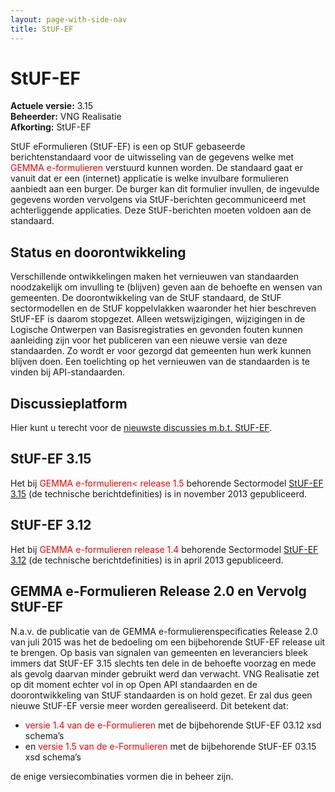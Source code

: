 ```yaml
---
layout: page-with-side-nav
title: StUF-EF
---
```

# StUF-EF

**Actuele versie:** 3.15  
**Beheerder:**  VNG Realisatie<br/>
**Afkorting:**  StUF-EF

StUF eFormulieren (StUF-EF) is een op StUF gebaseerde berichtenstandaard voor de uitwisseling van de gegevens welke met <span style="color:red">GEMMA e-formulieren</span> verstuurd kunnen worden. De standaard gaat er vanuit dat er een (internet) applicatie is welke invulbare formulieren aanbiedt aan een burger. De burger kan dit formulier invullen, de ingevulde gegevens worden vervolgens via StUF-berichten gecommuniceerd met achterliggende applicaties. Deze StUF-berichten moeten voldoen aan de standaard.

## Status en doorontwikkeling
Verschillende ontwikkelingen maken het vernieuwen van standaarden noodzakelijk om invulling te (blijven) geven aan de behoefte en wensen van gemeenten. De doorontwikkeling van de StUF standaard, de StUF sectormodellen en de StUF koppelvlakken waaronder het hier beschreven StUF-EF is daarom stopgezet. Alleen wetswijzigingen, wijzigingen in de Logische Ontwerpen van Basisregistraties en gevonden fouten kunnen aanleiding zijn voor het publiceren van een nieuwe versie van deze standaarden. Zo wordt er voor gezorgd dat gemeenten hun werk kunnen blijven doen. Een toelichting op het vernieuwen van de standaarden is te vinden bij API-standaarden.

## Discussieplatform
Hier kunt u terecht voor de [nieuwste discussies m.b.t. StUF-EF](https://github.com/VNG-Realisatie/StUF-Standaarden/labels/StUF-EF%20%2F%20GEMMA%20e-Formulieren).

## StUF-EF 3.15
Het bij <span style="color:red">GEMMA e-formulieren< release 1.5</span> behorende Sectormodel [StUF-EF 3.15](documenten/Ef0315.zip) (de technische berichtdefinities) is in november 2013 gepubliceerd.

## StUF-EF 3.12
Het bij <span style="color:red">GEMMA e-formulieren release 1.4</span> behorende Sectormodel [StUF-EF 3.12](documenten/Ef0312.zip) (de technische berichtdefinities) is in april 2013 gepubliceerd.

## GEMMA e-Formulieren Release 2.0 en Vervolg StUF-EF
N.a.v. de publicatie van de GEMMA e-formulierenspecificaties Release 2.0 van juli 2015 was het de bedoeling om een bijbehorende StUF-EF release uit te brengen. Op basis van signalen van gemeenten en leveranciers bleek immers dat StUF-EF 3.15 slechts ten dele in de behoefte voorzag en mede als gevolg daarvan minder gebruikt werd dan verwacht. VNG Realisatie zet op dit moment echter vol in op Open API standaarden en de doorontwikkeling van StUF standaarden is on hold gezet. Er zal dus geen nieuwe StUF-EF versie meer worden gerealiseerd. Dit betekent dat:

* <span style="color:red">versie 1.4 van de e-Formulieren</span> met de bijbehorende StUF-EF 03.12 xsd schema’s
* en <span style="color:red">versie 1.5 van de e-Formulieren</span> met de bijbehorende StUF-EF 03.15 xsd schema’s

de enige versiecombinaties vormen die in beheer zijn.
